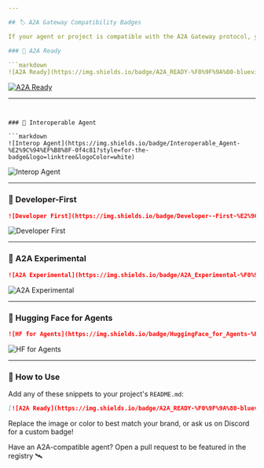 ```yaml
---

## 🏷️ A2A Gateway Compatibility Badges

If your agent or project is compatible with the A2A Gateway protocol, you can proudly show it using one of our official badges!

### 🚀 A2A Ready

```markdown
![A2A Ready](https://img.shields.io/badge/A2A_READY-%F0%9F%9A%80-blueviolet?style=for-the-badge&logo=protocolsio&logoColor=white)
```

[![A2A Ready](https://img.shields.io/badge/A2A_READY-%F0%9F%9A%80-blueviolet?style=for-the-badge&logo=protocolsio&logoColor=white)](#)

---
```


### 🧠 Interoperable Agent

```markdown
![Interop Agent](https://img.shields.io/badge/Interoperable_Agent-%E2%9C%94%EF%B8%8F-0f4c81?style=for-the-badge&logo=linktree&logoColor=white)
```

![Interop Agent](https://img.shields.io/badge/Interoperable_Agent-%E2%9C%94%EF%B8%8F-0f4c81?style=for-the-badge&logo=linktree&logoColor=white)

---

### 👷 Developer-First

```markdown
![Developer First](https://img.shields.io/badge/Developer--First-%E2%9C%A8-2aa198?style=for-the-badge&logo=github)
```

![Developer First](https://img.shields.io/badge/Developer--First-%E2%9C%A8-2aa198?style=for-the-badge&logo=github)

---

### 🧪 A2A Experimental

```markdown
![A2A Experimental](https://img.shields.io/badge/A2A_Experimental-%F0%9F%94%8E-yellow?style=for-the-badge&logo=flask&logoColor=black)
```

![A2A Experimental](https://img.shields.io/badge/A2A_Experimental-%F0%9F%94%8E-yellow?style=for-the-badge&logo=flask&logoColor=black)

---

### 🤖 Hugging Face for Agents

```markdown
![HF for Agents](https://img.shields.io/badge/HuggingFace_for_Agents-%F0%9F%A4%96-orange?style=for-the-badge)
```

![HF for Agents](https://img.shields.io/badge/HuggingFace_for_Agents-%F0%9F%A4%96-orange?style=for-the-badge)

---

### 📌 How to Use

Add any of these snippets to your project's `README.md`:

```markdown
[![A2A Ready](https://img.shields.io/badge/A2A_READY-%F0%9F%9A%80-blueviolet?style=for-the-badge&logo=protocolsio&logoColor=white)](https://github.com/therealpan/a2a-gateway)
```

Replace the image or color to best match your brand, or ask us on Discord for a custom badge!

Have an A2A-compatible agent? Open a pull request to be featured in the registry 🛰️
